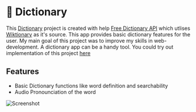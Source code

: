 # 📕 Dictionary 
This [Dictionary](https://dictionary-pnut8.vercel.app/) project is created with help [Free Dictionary API](https://dictionaryapi.dev/) which utlises [Wiktionary](https://en.wiktionary.org/wiki/Wiktionary:Main_Page) as it's source.
 This app provides basic dictionary features for the user. My main goal of this project was to improve my skills in web-development. A dictionary app can be a handy tool. You could try out implementation of this project [here](https://dictionary-pnut8.vercel.app/)


## Features

- Basic Dictionary functions like word definition and searchability
- Audio Pronounciation of the word 


![Screenshot ](https://github.com/pnut8/Dictionary/assets/88376730/fc010868-5623-4c5a-92a4-5f2c54adda13)

